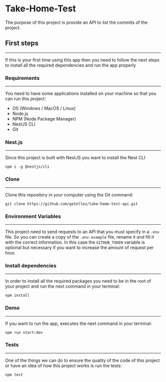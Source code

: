 # Take-Home-Test
The purpose of this project is provide an API to list the commits of the project.

## First steps
<hr>

If this is your first time using this app then you need to follow the next steps to install all the required dependencies and run the app properly
### Requirements
<hr>

You need to have some applications installed on your machine so that you can run this project:
* OS (Windows / MacOS / Linux)
* Node.js
* NPM (Node Package Manager)
* NestJS CLI
* Git

### Nest.js
<hr>

Since this project is built with NestJS you want to install the Nest CLI
```
npm i -g @nestjs/cli
```
### Clone
<hr>

Clone this repository in your computer using the Git command:
```
git clone https://github.com/getellez/take-home-test-api.git
```
### Environment Variables
<hr>

This project need to send requests to an API that you must specify in a `.env` file. So you can create a copy of the `.env.example` file, rename it and fill it with the correct information. In this case the `GITHUB_TOKEN` variable is optional but necessary if you want to increase the amount of request per hour.

### Install dependencies
<hr>

In order to install all the required packages you need to be in the root of your project and run the next command in your terminal:
```
npm install
```
### Demo
<hr>

If you want to run the app, executes the next command in your terminal:
```
npm run start:dev
```

### Tests
<hr>

One of the things we can do to ensure the quality of the code of this project or have an idea of how this project works is run the tests:

```
npm test
```